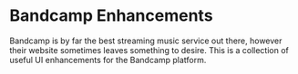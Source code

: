 # Bandcamp Enhancements

Bandcamp is by far the best streaming music service out there, however their website sometimes leaves something to desire. This is a collection of useful UI enhancements for the Bandcamp platform.